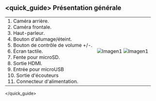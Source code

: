 ## <quick_guide> Présentation générale

|  |  |
|:-------|:-------|
|1. Caméra arrière.<br> 2.	Caméra frontale.<br> 3.	Haut-parleur.<br> 4.	Bouton d'allumage/éteint.<br> 5. Bouton de contrôle de volume +/-.<br> 6.	Écran tactile.<br> 7.	Fente pour microSD.<br> 8.	Sortie HDMI.<br> 9.	Entrée pour microUSB<br> 10. Sortie d'écouteurs<br> 11. Connecteur d'alimentation.<br>  | ![Imagen1](http://static.energysistem.com/images/manuals/39530/535565e5544ec.jpg) ![Imagen1](http://static.energysistem.com/images/manuals/39530/535565f242a11.jpg)|
</quick_guide>
